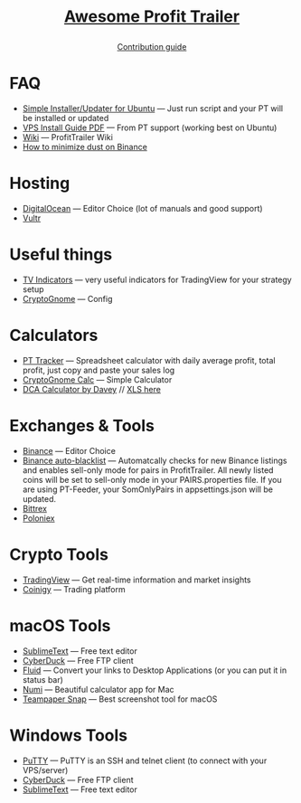 # <p align="center"><p align="center">[Awesome Profit Trailer](https://github.com/taniman/profit-trailer/releases)

<p align="center">
	<a href="CONTRIBUTING.MD">Contribution guide</a></p>

# FAQ
- [Simple Installer/Updater for Ubuntu](https://github.com/t1m3c/pt_installer) — Just run script and your PT will be installed or updated
- [VPS Install Guide PDF](https://wiki.profittrailer.io/lib/exe/fetch.php/installing_profit_trailer_on_a_vps.pdf) — From PT support (working best on Ubuntu)
- [Wiki](https://wiki.profittrailer.io/doku.php/start) — ProfitTrailer Wiki
- [How to minimize dust on Binance](https://steemit.com/profittrailer/@nidkil/profittrailer-minimize-dust-in-binance)


# Hosting
- [DigitalOcean](http://digitalocean.com) — Editor Choice (lot of manuals and good support)
- [Vultr](https://www.vultr.com)

# Useful things
- [TV Indicators](https://www.tradingview.com/u/Helmi/#published-scripts) — very useful indicators for TradingView for your strategy setup
- [CryptoGnome](https://github.com/CryptoGnome/Profit-Trailer-Settings/releases) — Config




# Calculators
- [PT Tracker](https://github.com/chrisek/PT_Tracker) — Spreadsheet calculator with daily average profit, total profit, just copy and paste your sales log
- [CryptoGnome Calc](https://github.com/CryptoGnome/Profit-Trailer-Settings/wiki/Profit-Calculator-&-Tracking-Spreadsheet) — Simple Calculator
- [DCA Calculator by Davey](https://docs.google.com/spreadsheets/d/1R_ZbmCdmcTjtAVRgfUKnew0U4RVqNRkUXmmbskp7L5k/edit?usp=sharing) // [XLS here](https://github.com/DaveyBags/Profit-Trailer-Calculation-docs)

# Exchanges & Tools

- [Binance](https://www.binance.com) — Editor Choice
- [Binance auto-blacklist](https://github.com/bennettca/binance-auto-blacklist) — Automatcally checks for new Binance listings and enables sell-only mode for pairs in ProfitTrailer. All newly listed coins will be set to sell-only mode in your PAIRS.properties file. If you are using PT-Feeder, your SomOnlyPairs in appsettings.json will be updated.
- [Bittrex](https://bittrex.com)
- [Poloniex](https://poloniex.com)


# Crypto Tools
- [TradingView](http://tradingview.com) — Get real-time information and market insights
- [Coinigy](https://www.coinigy.com) — Trading platform


# macOS Tools
- [SublimeText](https://www.sublimetext.com) — Free text editor
- [CyberDuck](https://cyberduck.io/?l=en) — Free FTP client
- [Fluid](http://fluidapp.com) — Convert your links to Desktop Applications (or you can put it in status bar)
- [Numi](https://numi.io)  — Beautiful calculator app for Mac
- [Teampaper Snap](http://teampaper.me/snap) — Best screenshot tool for macOS




# Windows Tools
- [PuTTY](https://www.putty.org) — PuTTY is an SSH and telnet client (to connect with your VPS/server)
- [CyberDuck](https://cyberduck.io/?l=en) — Free FTP client
- [SublimeText](https://www.sublimetext.com) — Free text editor
